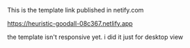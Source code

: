 This is the template link published in netify.com

https://heuristic-goodall-08c367.netlify.app 

the template isn't responsive yet. i did it just for desktop view 

